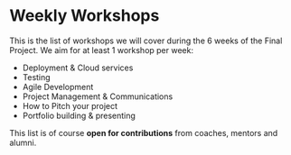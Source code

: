 # Weekly Workshops

This is the list of workshops we will cover during the 6 weeks of the Final Project. We aim for at least 1 workshop per week:

* Deployment & Cloud services
* Testing
* Agile Development
* Project Management & Communications
* How to Pitch your project
* Portfolio building & presenting

This list is of course **open for contributions** from coaches, mentors and alumni.

